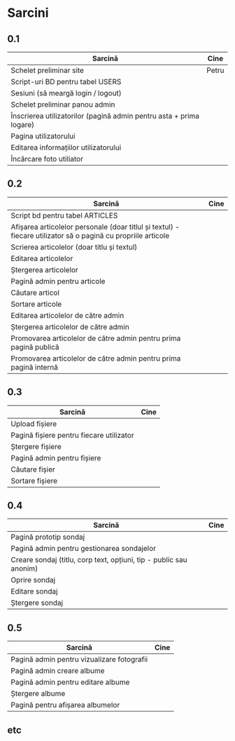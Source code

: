 # Sarcini

## 0.1
| Sarcină | Cine |
|---------|------|
| Schelet preliminar site | Petru |
| Script-uri BD pentru tabel USERS | |
| Sesiuni (să meargă login / logout) | |
| Schelet preliminar panou admin | |
| Înscrierea utilizatorilor (pagină admin pentru asta + prima logare) | |
| Pagina utilizatorului | |
| Editarea informațiilor utilizatorului | |
| Încărcare foto utiliator | |

## 0.2
| Sarcină | Cine |
|---------|------|
| Script bd pentru tabel ARTICLES | |
| Afișarea articolelor personale (doar titlul și textul) - fiecare utilizator să o pagină cu propriile articole | |
| Scrierea articolelor (doar titlu și textul)| |
| Editarea articolelor | |
| Ștergerea articolelor | |
| Pagină admin pentru articole | |
| Căutare articol | |
| Sortare articole | |
| Editarea articolelor de către admin | |
| Ștergerea articolelor de către admin | |
| Promovarea articolelor de către admin pentru prima pagină publică | |
| Promovarea articolelor de către admin pentru prima pagină internă | |

## 0.3
| Sarcină | Cine |
|---------|------|
| Upload fișiere | |
| Pagină fișiere pentru fiecare utilizator | |
| Ștergere fișiere | |
| Pagină admin pentru fișiere | |
| Căutare fișier | | 
| Sortare fișiere | |

## 0.4
| Sarcină | Cine |
| ------- | ---- |
| Pagină prototip sondaj | |
| Pagină admin pentru gestionarea sondajelor | |
| Creare sondaj (titlu, corp text, opțiuni, tip - public sau anonim) | |
| Oprire sondaj | |
| Editare sondaj | |
| Ștergere sondaj | |

## 0.5
| Sarcină | Cine |
| ------- | ---- | 
| Pagină admin pentru vizualizare fotografii | | 
| Pagină admin creare albume | |
| Pagină admin pentru editare albume | |
| Ștergere albume | |
| Pagină pentru afișarea albumelor | |

## etc
